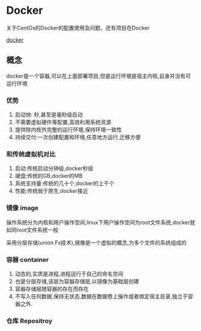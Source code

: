 # Docker
关于CentOs的Docker的配置使用及问题，还有项目在Docker

[docker](https://yeasy.gitbooks.io/docker_practice/content/introduction/why.html)

## 概念

docker是一个容器,可以在上面部署项目,但是运行环境是宿主内核,自身并没有可运行环境

### 优势

1. 启动快: 秒,甚至是毫秒级启动
2. 不需要虚拟硬件等配置,高效利用系统资源
3. 提供除内核外完整的运行环境,保持环境一致性
4. 持续交付:一次创建配置和环境,任意地方运行,迁移方便

### 和传统虚拟机对比

1. 启动:传统启动分钟级,docker秒级
2. 硬盘:传统的GB,docker的MB
3. 系统支持量:传统的几十个,docker的上千个
4. 性能:传统弱于原生,docker接近


### 镜像 image

操作系统分为内核和用户操作空间,linux下用户操作空间为root文件系统,docker就如同root文件系统一般

采用分层存储(union Fs技术),镜像是一个虚拟的概念,为多个文件的系统组成的


### 容器 container

1. 动态的,实质是进程,进程运行于自己的命名空间
2. 也是分层存储,该层为容器存储层,以镜像为基础层创建
3. 容器存储层随容器的存在而存在
4. 不写入任何数据,保持无状态,数据在数据卷上操作或者绑定宿主目录,独立于容器之外.

### 仓库 Repositroy
